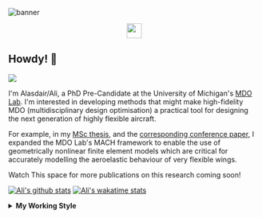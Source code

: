 <!--
# Welcome to Ali's github profile


-->

![banner](https://raw.githubusercontent.com/A-Gray-94/A-Gray-94/main/Images/GitHubProfileBanner.png)
<p align='center'>
<a href="https://www.linkedin.com/in/alasdaircgray/"><img height="30" src="https://github.com/WaylonWalker/WaylonWalker/blob/main/icon/linkedin.png?raw=true"></a>
</p>

## Howdy! 👋

![](https://komarev.com/ghpvc/?username=A-Gray-94&color=blue)

I'm Alasdair/Ali, a PhD Pre-Candidate at the University of Michigan's [MDO Lab](http://mdolab.engin.umich.edu).
I'm interested in developing methods that might make high-fidelity MDO (multidisciplinary design optimisation) a practical tool for designing the next generation of highly flexible aircraft.

For example, in my [MSc thesis](http://resolver.tudelft.nl/uuid:1a6b5001-d213-40d9-bc2c-5e831eda527d), and the [corresponding conference paper](https://www.researchgate.net/publication/348242101_Geometrically_Nonlinear_High-fidelity_Aerostructural_Optimization_for_Highly_Flexible_Wings), I expanded the MDO Lab's MACH framework to enable the use of geometrically nonlinear finite element models which are critical for accurately modelling the aeroelastic behaviour of very flexible wings.

Watch This space for more publications on this research coming soon!

<!--
**A-Gray-94/A-Gray-94** is a ✨ _special_ ✨ repository because its `README.md` (this file) appears on your GitHub profile.

Here are some ideas to get you started:

- 🔭 I’m currently working on ...
- 🌱 I’m currently learning ...
- 👯 I’m looking to collaborate on ...
- 🤔 I’m looking for help with ...
- 💬 Ask me about ...
- 📫 How to reach me: ...
- 😄 Pronouns: ...
- ⚡ Fun fact: ...
-->


[![Ali's github stats](https://github-readme-stats.vercel.app/api?username=A-Gray-94)](https://github.com/anuraghazra/github-readme-stats)
[![Ali's wakatime stats](https://github-readme-stats.vercel.app/api/wakatime?username=ACGray)](https://github.com/anuraghazra/github-readme-stats)


<details>
  <summary>
    <strong>My Working Style</strong>
  </summary>
  
  <!--START_SECTION:waka-->
![Lines of code](https://img.shields.io/badge/From%20Hello%20World%20I%27ve%20Written-4.3%20million%20lines%20of%20code-blue)

**I'm an Early 🐤** 

```text
🌞 Morning    44 commits     ███░░░░░░░░░░░░░░░░░░░░░░   13.97% 
🌆 Daytime    115 commits    █████████░░░░░░░░░░░░░░░░   36.51% 
🌃 Evening    132 commits    ██████████░░░░░░░░░░░░░░░   41.9% 
🌙 Night      24 commits     ██░░░░░░░░░░░░░░░░░░░░░░░   7.62%

```
📅 **I'm Most Productive on Thursday** 

```text
Monday       42 commits     ███░░░░░░░░░░░░░░░░░░░░░░   13.33% 
Tuesday      40 commits     ███░░░░░░░░░░░░░░░░░░░░░░   12.7% 
Wednesday    42 commits     ███░░░░░░░░░░░░░░░░░░░░░░   13.33% 
Thursday     79 commits     ██████░░░░░░░░░░░░░░░░░░░   25.08% 
Friday       79 commits     ██████░░░░░░░░░░░░░░░░░░░   25.08% 
Saturday     13 commits     █░░░░░░░░░░░░░░░░░░░░░░░░   4.13% 
Sunday       20 commits     █░░░░░░░░░░░░░░░░░░░░░░░░   6.35%

```


📊 **This Week I Spent My Time On** 

```text
💬 Programming Languages: 
Python                   14 hrs 17 mins      █████████████████████░░░░   84.21% 
Other                    1 hr 15 mins        █░░░░░░░░░░░░░░░░░░░░░░░░   7.41% 
C                        39 mins             █░░░░░░░░░░░░░░░░░░░░░░░░   3.86% 
Bash                     23 mins             ░░░░░░░░░░░░░░░░░░░░░░░░░   2.35% 
Makefile                 6 mins              ░░░░░░░░░░░░░░░░░░░░░░░░░   0.63%

🔥 Editors: 
VS Code                  16 hrs 29 mins      ████████████████████████░   97.15% 
Sublime Text             29 mins             ░░░░░░░░░░░░░░░░░░░░░░░░░   2.85%

🐱‍💻 Projects: 
pytacs                   6 hrs 30 mins       █████████░░░░░░░░░░░░░░░░   38.38% 
umnast_mach              5 hrs 29 mins       ████████░░░░░░░░░░░░░░░░░   32.32% 
tacs_orig                3 hrs 23 mins       █████░░░░░░░░░░░░░░░░░░░░   20.01% 
docker                   59 mins             █░░░░░░░░░░░░░░░░░░░░░░░░   5.85% 
FEMpy                    9 mins              ░░░░░░░░░░░░░░░░░░░░░░░░░   0.89%

💻 Operating System: 
Linux                    16 hrs 58 mins      █████████████████████████   100.0%

```

**I Mostly Code in Python** 

```text
Python                   9 repos             ████████████░░░░░░░░░░░░░   50.0% 
TeX                      3 repos             ████░░░░░░░░░░░░░░░░░░░░░   16.67% 
HTML                     2 repos             ██░░░░░░░░░░░░░░░░░░░░░░░   11.11% 
C++                      1 repo              █░░░░░░░░░░░░░░░░░░░░░░░░   5.56% 
MATLAB                   1 repo              █░░░░░░░░░░░░░░░░░░░░░░░░   5.56%

```


**Timeline**

![Chart not found](https://raw.githubusercontent.com/A-Gray-94/A-Gray-94/main/charts/bar_graph.png) 


 Last Updated on 25/07/2021
<!--END_SECTION:waka-->
</details>
